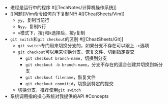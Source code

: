 - 进程是运行中的程序   #[[TechNotes/计算机操作系统]]
- [[问题]]Vim命令如何向下复制N行   #[[CheatSheets/Vim]]
	- `yy`，复制当前行
	- `Nyy`，复制N行
	- `v`模式下，按`j`和`k`选择后，按`y`复制
- `git switch`和`git checkout`的区别   #[[CheatSheets/Git]]
	- `git switch`专门用来切换分支的，如果分支不存在可以跟上 `-c`选项
	- `git checkout`可以用来切换分支、恢复文件、切到指定提交
		- `git checkout branch-name`，切换到分支
		- `git checkout -b branch-name`，分支不存在的适合创建并切换到新分支
		- `git checkout filename`，恢复文件
		- `git checkout commitid`，切换到特定的提交
	- 切换分支，推荐使用`git switch`
- 系统调用指的操心系统对我提供的API   #Concepts